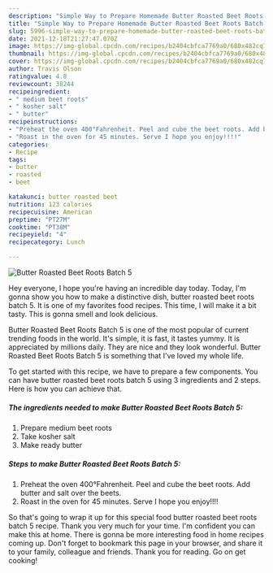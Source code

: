 ```yaml
---
description: "Simple Way to Prepare Homemade Butter Roasted Beet Roots Batch 5"
title: "Simple Way to Prepare Homemade Butter Roasted Beet Roots Batch 5"
slug: 5996-simple-way-to-prepare-homemade-butter-roasted-beet-roots-batch-5
date: 2021-12-18T21:27:47.070Z
image: https://img-global.cpcdn.com/recipes/b2404cbfca7769a0/680x482cq70/butter-roasted-beet-roots-batch-5-recipe-main-photo.jpg
thumbnail: https://img-global.cpcdn.com/recipes/b2404cbfca7769a0/680x482cq70/butter-roasted-beet-roots-batch-5-recipe-main-photo.jpg
cover: https://img-global.cpcdn.com/recipes/b2404cbfca7769a0/680x482cq70/butter-roasted-beet-roots-batch-5-recipe-main-photo.jpg
author: Travis Olson
ratingvalue: 4.8
reviewcount: 38244
recipeingredient:
- " medium beet roots"
- " kosher salt"
- " butter"
recipeinstructions:
- "Preheat the oven 400°Fahrenheit. Peel and cube the beet roots. Add butter and salt over the beets."
- "Roast in the oven for 45 minutes. Serve I hope you enjoy!!!!"
categories:
- Recipe
tags:
- butter
- roasted
- beet

katakunci: butter roasted beet 
nutrition: 123 calories
recipecuisine: American
preptime: "PT27M"
cooktime: "PT38M"
recipeyield: "4"
recipecategory: Lunch

---
```



![Butter Roasted Beet Roots Batch 5](https://img-global.cpcdn.com/recipes/b2404cbfca7769a0/680x482cq70/butter-roasted-beet-roots-batch-5-recipe-main-photo.jpg)

Hey everyone, I hope you're having an incredible day today. Today, I'm gonna show you how to make a distinctive dish, butter roasted beet roots batch 5. It is one of my favorites food recipes. This time, I will make it a bit tasty. This is gonna smell and look delicious.



Butter Roasted Beet Roots Batch 5 is one of the most popular of current trending foods in the world. It's simple, it is fast, it tastes yummy. It is appreciated by millions daily. They are nice and they look wonderful. Butter Roasted Beet Roots Batch 5 is something that I've loved my whole life.


To get started with this recipe, we have to prepare a few components. You can have butter roasted beet roots batch 5 using 3 ingredients and 2 steps. Here is how you can achieve that.

<!--inarticleads1-->

##### The ingredients needed to make Butter Roasted Beet Roots Batch 5:

1. Prepare  medium beet roots
1. Take  kosher salt
1. Make ready  butter




<!--inarticleads2-->

##### Steps to make Butter Roasted Beet Roots Batch 5:

1. Preheat the oven 400°Fahrenheit. Peel and cube the beet roots. Add butter and salt over the beets.
1. Roast in the oven for 45 minutes. Serve I hope you enjoy!!!!




So that's going to wrap it up for this special food butter roasted beet roots batch 5 recipe. Thank you very much for your time. I'm confident you can make this at home. There is gonna be more interesting food in home recipes coming up. Don't forget to bookmark this page in your browser, and share it to your family, colleague and friends. Thank you for reading. Go on get cooking!
